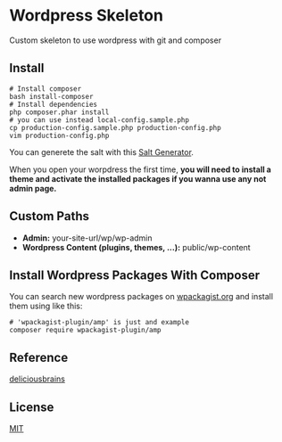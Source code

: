 # Wordpress Skeleton

Custom skeleton to use wordpress with git and composer

## Install

```
# Install composer
bash install-composer
# Install dependencies
php composer.phar install
# you can use instead local-config.sample.php
cp production-config.sample.php production-config.php
vim production-config.php
```
You can generete the salt with this [Salt Generator].

When you open your worpdress the first time, **you will need to install a theme and activate the installed packages if you wanna use any not admin page.**

## Custom Paths

 * **Admin:** your-site-url/wp/wp-admin
 * **Wordpress Content (plugins, themes, ...):** public/wp-content

## Install Wordpress Packages With Composer

You can search new wordpress packages on [wpackagist.org] and install them using like this:

```
# 'wpackagist-plugin/amp' is just and example
composer require wpackagist-plugin/amp
```

## Reference
[deliciousbrains]

## License
[MIT]

[Salt Generator]: <https://api.wordpress.org/secret-key/1.1/salt/>
[wpackagist.org]: <https://wpackagist.org>
[MIT]: LICENSE
[deliciousbrains]: <https://deliciousbrains.com/storing-wordpress-in-git/>
